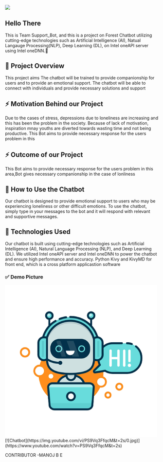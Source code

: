  <img src="https://img.freepik.com/free-vector/hacker-operating-laptop-cartoon-icon-illustration-technology-icon-concept-isolated-flat-cartoon-style_138676-2387.jpg?w=826&t=st=1679050803~exp=1679051403~hmac=eeff49229f8423ceb44d8fb2b0c7ba1fd8752bfe7801b67da63f810c0c1ecc53" height="50px"> <h2> Hello There</h2>

This is Team Support_Bot, and this is a project on Forest Chatbot utilizing cutting-edge technologies such as Artificial Intelligence (AI), Natual Langauge Processing(NLP), Deep Learning (DL), on Intel oneAPI server using Intel oneDNN.👨

## 👯 Project Overview

This project aims The chatbot will be trained to provide companionship for users and
to provide an emotional support. The chatbot will be able to connect with individuals and provide necessary solutions and support

## ⚡ Motivation Behind our Project

Due to the cases of stress, depressions due to loneliness are increasing and this has been the problem in the society. Because of lack of motivation, inspiration mnay youths are diverted towards wasting time and not being productive. This Bot aims to provide necessary response for the users problem in this

## ⚡ Outcome of our Project

This Bot aims to provide necessary response for the users problem in this area,Bot gives necessary companionship in the case of lonliness

## 🤖 How to Use the Chatbot

Our chatbot is designed to provide emotional support to users who may be experiencing loneliness or other difficult emotions. To use the chatbot, simply type in your messages to the bot and it will respond with relevant and supportive messages.

## 🚀 Technologies Used

Our chatbot is built using cutting-edge technologies such as Artificial Intelligence (AI), Natural Language Processing (NLP), and Deep Learning (DL). We utilized Intel oneAPI server and Intel oneDNN to power the chatbot and ensure high performance and accuracy. Python Kivy and KivyMD for front end, which is a cross platform applicastion software

### ✅ Demo Picture
<img src = "assets/chatbot.png/">
[![Chatbot](https://img.youtube.com/vi/PS9Vq3FfqcM&t=2s/0.jpg)](https://www.youtube.com/watch?v=PS9Vq3FfqcM&t=2s)

CONTRIBUTOR
-MANOJ B E
